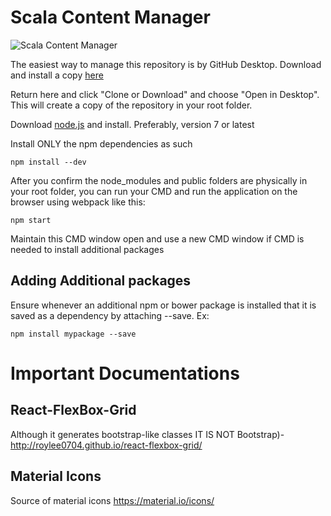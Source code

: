 # Scala Content Manager
![Scala Content Manager](https://github.com/ScalaInc/cm-ui-poc/blob/master/ScalaCM.png)

The easiest way to manage this repository is by GitHub Desktop. Download and install a copy [here](https://desktop.github.com/)

Return here and click "Clone or Download" and choose "Open in Desktop". This will create a copy of the repository in your root folder.

Download [node.js](https://nodejs.org/en/) and install. Preferably, version 7 or latest

Install ONLY the npm dependencies as such
```
npm install --dev
```

After you confirm the node_modules and public folders are physically in your root folder, you can run your CMD and run the application on the browser using webpack like this:
```
npm start
```
Maintain this CMD window open and use a new CMD window if CMD is needed to install additional packages

## Adding Additional packages
Ensure whenever an additional npm or bower package is installed that it is saved as a dependency by attaching --save. Ex:
```
npm install mypackage --save
```

# Important Documentations

## React-FlexBox-Grid
Although it generates bootstrap-like classes IT IS NOT Bootstrap)- http://roylee0704.github.io/react-flexbox-grid/

## Material Icons
Source of material icons https://material.io/icons/
